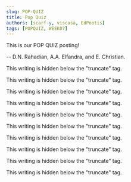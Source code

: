 ```yaml
---
slug: POP-QUIZ
title: Pop Quiz
authors: [scarf-y, viscasa, EdPootis]
tags: [POPQUIZ, WEEK07]
---
```


This is our POP QUIZ posting!

-- D.N. Rahadian, A.A. Elfandra, and E. Christian.

<!--truncate-->

This writing is hidden below the "truncate" tag.

This writing is hidden below the "truncate" tag.

This writing is hidden below the "truncate" tag.

This writing is hidden below the "truncate" tag.

This writing is hidden below the "truncate" tag.

This writing is hidden below the "truncate" tag.

This writing is hidden below the "truncate" tag.

This writing is hidden below the "truncate" tag.

This writing is hidden below the "truncate" tag.

This writing is hidden below the "truncate" tag.
